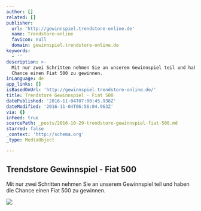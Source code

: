 ```yaml
---
author: []
related: []
publisher:
  url: 'http://gewinnspiel.trendstore-online.de'
  name: Trendstore-online
  favicon: null
  domain: gewinnspiel.trendstore-online.de
keywords:
  - ''
description: >-
  Mit nur zwei Schritten nehmen Sie an unserem Gewinnspiel teil und haben die
  Chance einen Fiat 500 zu gewinnen.
inLanguage: de
app_links: []
isBasedOnUrl: 'http://gewinnspiel.trendstore-online.de/'
title: Trendstore Gewinnspiel - Fiat 500
datePublished: '2016-11-04T07:00:45.938Z'
dateModified: '2016-11-04T06:56:04.963Z'
via: {}
inFeed: true
sourcePath: _posts/2016-10-29-trendstore-gewinnspiel-fiat-500.md
starred: false
_context: 'http://schema.org'
_type: MediaObject

---
```

<article style=""><h1>Trendstore Gewinnspiel - Fiat 500</h1><p>Mit nur zwei Schritten nehmen Sie an unserem Gewinnspiel teil und haben die Chance einen Fiat 500 zu gewinnen.</p><img src="http://gewinnspiel.trendstore-online.de/files/img/trendstore-logo.jpg" /></article>